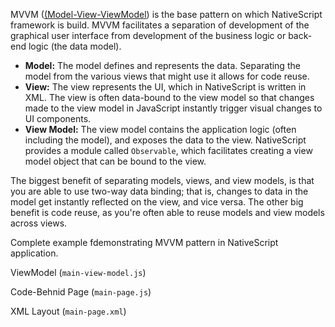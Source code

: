 MVVM ([(Model-View-ViewModel](https://en.wikipedia.org/wiki/Model–view–viewmodel)) is the base pattern on which NativeScript framework is build.
MVVM facilitates a separation of development of the graphical user interface from development of the business logic or back-end logic (the data model).

 * **Model:** The model defines and represents the data. Separating the model from the various views that might use it allows for code reuse.
 * **View:** The view represents the UI, which in NativeScript is written in XML. The view is often data-bound to the view model so that changes made to the view model in JavaScript instantly trigger visual changes to UI components.
 * **View Model:** The view model contains the application logic (often including the model), and exposes the data to the view. NativeScript provides a module called `Observable`, which facilitates creating a view model object that can be bound to the view.

The biggest benefit of separating models, views, and view models, is that you are able to use two-way data binding; that is, changes to data in the model get instantly reflected on the view, and vice versa. The other big benefit is code reuse, as you're often able to reuse models and view models across views.

Complete example fdemonstrating MVVM pattern in NativeScript application.

ViewModel (`main-view-model.js`)
<snippet id='mvvm-view-model'/>

Code-Behnid Page (`main-page.js`)
<snippet id='mvvm-code-behind'/>

XML Layout (`main-page.xml`)
<snippet id='mvvm-xml'/>
